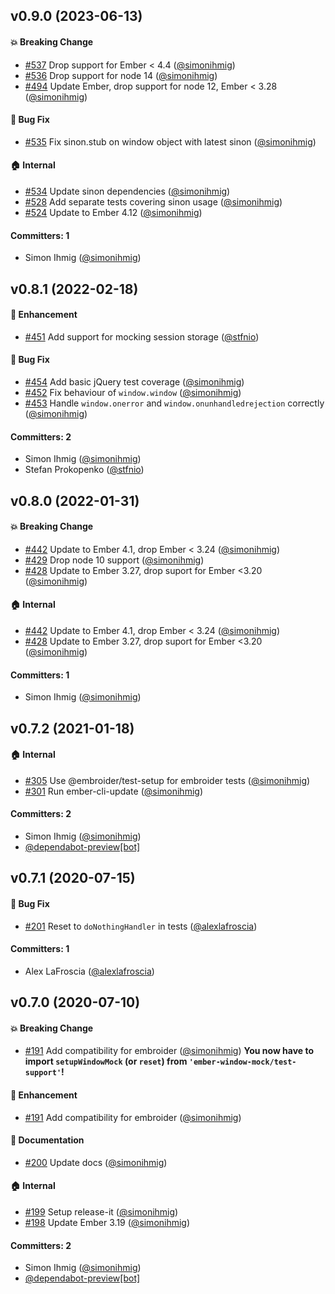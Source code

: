 


## v0.9.0 (2023-06-13)

#### :boom: Breaking Change
* [#537](https://github.com/simonihmig/ember-window-mock/pull/537) Drop support for Ember < 4.4 ([@simonihmig](https://github.com/simonihmig))
* [#536](https://github.com/simonihmig/ember-window-mock/pull/536) Drop support for node 14 ([@simonihmig](https://github.com/simonihmig))
* [#494](https://github.com/simonihmig/ember-window-mock/pull/494) Update Ember, drop support for node 12, Ember < 3.28 ([@simonihmig](https://github.com/simonihmig))

#### :bug: Bug Fix
* [#535](https://github.com/simonihmig/ember-window-mock/pull/535) Fix sinon.stub on window object with latest sinon ([@simonihmig](https://github.com/simonihmig))

#### :house: Internal
* [#534](https://github.com/simonihmig/ember-window-mock/pull/534) Update sinon dependencies ([@simonihmig](https://github.com/simonihmig))
* [#528](https://github.com/simonihmig/ember-window-mock/pull/528) Add separate tests covering sinon usage ([@simonihmig](https://github.com/simonihmig))
* [#524](https://github.com/simonihmig/ember-window-mock/pull/524) Update to Ember 4.12 ([@simonihmig](https://github.com/simonihmig))

#### Committers: 1
- Simon Ihmig ([@simonihmig](https://github.com/simonihmig))

## v0.8.1 (2022-02-18)

#### :rocket: Enhancement
* [#451](https://github.com/kaliber5/ember-window-mock/pull/451) Add support for mocking session storage ([@stfnio](https://github.com/stfnio))

#### :bug: Bug Fix
* [#454](https://github.com/kaliber5/ember-window-mock/pull/454) Add basic jQuery test coverage ([@simonihmig](https://github.com/simonihmig))
* [#452](https://github.com/kaliber5/ember-window-mock/pull/452) Fix behaviour of `window.window` ([@simonihmig](https://github.com/simonihmig))
* [#453](https://github.com/kaliber5/ember-window-mock/pull/453) Handle `window.onerror` and `window.onunhandledrejection` correctly ([@simonihmig](https://github.com/simonihmig))

#### Committers: 2
- Simon Ihmig ([@simonihmig](https://github.com/simonihmig))
- Stefan Prokopenko ([@stfnio](https://github.com/stfnio))

## v0.8.0 (2022-01-31)

#### :boom: Breaking Change
* [#442](https://github.com/kaliber5/ember-window-mock/pull/442) Update to Ember 4.1, drop Ember < 3.24 ([@simonihmig](https://github.com/simonihmig))
* [#429](https://github.com/kaliber5/ember-window-mock/pull/429) Drop node 10 support ([@simonihmig](https://github.com/simonihmig))
* [#428](https://github.com/kaliber5/ember-window-mock/pull/428) Update to Ember 3.27, drop suport for Ember <3.20 ([@simonihmig](https://github.com/simonihmig))

#### :house: Internal
* [#442](https://github.com/kaliber5/ember-window-mock/pull/442) Update to Ember 4.1, drop Ember < 3.24 ([@simonihmig](https://github.com/simonihmig))
* [#428](https://github.com/kaliber5/ember-window-mock/pull/428) Update to Ember 3.27, drop suport for Ember <3.20 ([@simonihmig](https://github.com/simonihmig))

#### Committers: 1
- Simon Ihmig ([@simonihmig](https://github.com/simonihmig))

## v0.7.2 (2021-01-18)

#### :house: Internal
* [#305](https://github.com/kaliber5/ember-window-mock/pull/305) Use @embroider/test-setup for embroider tests ([@simonihmig](https://github.com/simonihmig))
* [#301](https://github.com/kaliber5/ember-window-mock/pull/301) Run ember-cli-update ([@simonihmig](https://github.com/simonihmig))

#### Committers: 2
- Simon Ihmig ([@simonihmig](https://github.com/simonihmig))
- [@dependabot-preview[bot]](https://github.com/apps/dependabot-preview)


## v0.7.1 (2020-07-15)

#### :bug: Bug Fix
* [#201](https://github.com/kaliber5/ember-window-mock/pull/201) Reset to `doNothingHandler` in tests ([@alexlafroscia](https://github.com/alexlafroscia))

#### Committers: 1
- Alex LaFroscia ([@alexlafroscia](https://github.com/alexlafroscia))

## v0.7.0 (2020-07-10)

#### :boom: Breaking Change
* [#191](https://github.com/kaliber5/ember-window-mock/pull/191) Add compatibility for embroider ([@simonihmig](https://github.com/simonihmig))
  **You now have to import `setupWindowMock` (or `reset`) from `'ember-window-mock/test-support'`!** 

#### :rocket: Enhancement
* [#191](https://github.com/kaliber5/ember-window-mock/pull/191) Add compatibility for embroider ([@simonihmig](https://github.com/simonihmig))

#### :memo: Documentation
* [#200](https://github.com/kaliber5/ember-window-mock/pull/200) Update docs ([@simonihmig](https://github.com/simonihmig))

#### :house: Internal
* [#199](https://github.com/kaliber5/ember-window-mock/pull/199) Setup release-it ([@simonihmig](https://github.com/simonihmig))
* [#198](https://github.com/kaliber5/ember-window-mock/pull/198) Update Ember 3.19 ([@simonihmig](https://github.com/simonihmig))

#### Committers: 2
- Simon Ihmig ([@simonihmig](https://github.com/simonihmig))
- [@dependabot-preview[bot]](https://github.com/apps/dependabot-preview)


